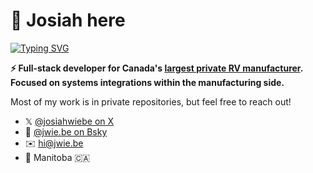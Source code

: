 # 👋 Josiah here

[![Typing SVG](https://readme-typing-svg.herokuapp.com?color=36B65A&center=false&height=32&lines=Full+stack+web+developer;10%2B+years+developer+experience;Outdoor+living+enthusiast;Always+learning)](https://git.io/typing-svg)

**⚡ Full-stack developer for Canada's [largest private RV manufacturer](https://leisurevans.com/). Focused on systems integrations within the manufacturing side.**

Most of my work is in private repositories, but feel free to reach out!

- 𝕏 [@josiahwiebe on X](https://x.com/josiahwiebe)
- 🦋 [@jwie.be on Bsky](https://bsky.app/profile/jwie.be)
- ✉️ [hi@jwie.be](mailto:hi@jwie.be)
- 📍 Manitoba 🇨🇦
<!--
**josiahwiebe/josiahwiebe** is a ✨ _special_ ✨ repository because its `README.md` (this file) appears on your GitHub profile.

Here are some ideas to get you started:

- 🔭 I’m currently working on ...
- 🌱 I’m currently learning ...
- 👯 I’m looking to collaborate on ...
- 🤔 I’m looking for help with ...
- 💬 Ask me about ...
- 📫 How to reach me: ...
- 😄 Pronouns: ...
- ⚡ Fun fact: ...
-->
